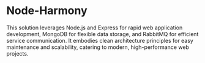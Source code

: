# Node-Harmony
This solution leverages Node.js and Express for rapid web application development, MongoDB for flexible data storage, and RabbitMQ for efficient service communication. It embodies clean architecture principles for easy maintenance and scalability, catering to modern, high-performance web projects.
